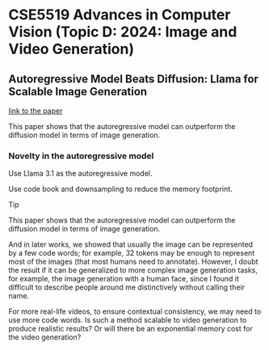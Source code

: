 # CSE5519 Advances in Computer Vision (Topic D: 2024: Image and Video Generation)

## Autoregressive Model Beats Diffusion: Llama for Scalable Image Generation

[link to the paper](https://arxiv.org/pdf/2406.06525)

This paper shows that the autoregressive model can outperform the diffusion model in terms of image generation.

### Novelty in the autoregressive model

Use Llama 3.1 as the autoregressive model.

Use code book and downsampling to reduce the memory footprint.

> [!TIP]
>
> This paper shows that the autoregressive model can outperform the diffusion model in terms of image generation.
>
> And in later works, we showed that usually the image can be represented by a few code words; for example, 32 tokens may be enough to represent most of the images (that most humans need to annotate). However, I doubt the result if it can be generalized to more complex image generation tasks, for example, the image generation with a human face, since I found it difficult to describe people around me distinctively without calling their name.
> 
> For more real-life videos, to ensure contextual consistency, we may need to use more code words. Is such a method scalable to video generation to produce realistic results? Or will there be an exponential memory cost for the video generation?